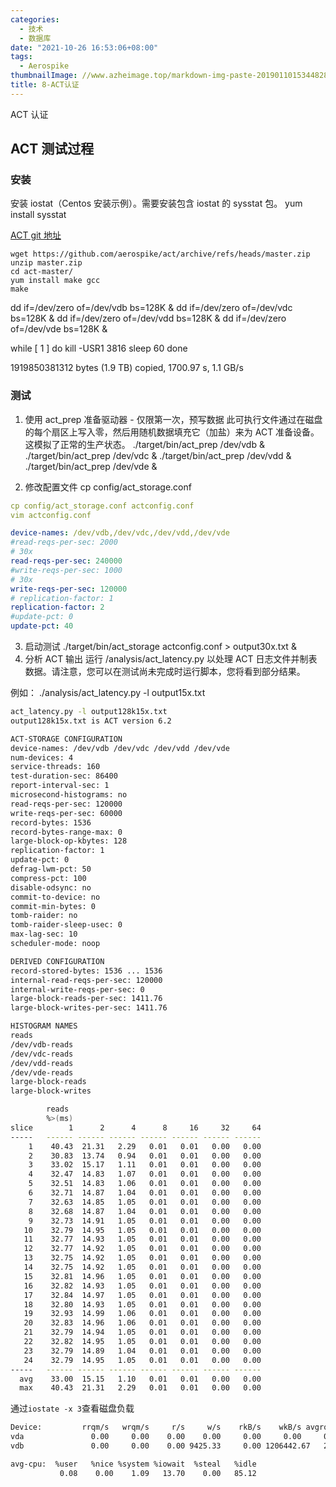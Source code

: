 ```yaml
---
categories:
  - 技术
  - 数据库
date: "2021-10-26 16:53:06+08:00"
tags:
  - Aerospike
thumbnailImage: //www.azheimage.top/markdown-img-paste-20190110153448285.png
title: 8-ACT认证
---
```


ACT 认证

<!--more-->

## ACT 测试过程

### 安装

安装 iostat（Centos 安装示例）。需要安装包含 iostat 的 sysstat 包。
yum install sysstat

[ACT git 地址](https://github.com/aerospike/act)

```shell
wget https://github.com/aerospike/act/archive/refs/heads/master.zip
unzip master.zip
cd act-master/
yum install make gcc
make
```

dd if=/dev/zero of=/dev/vdb bs=128K &
dd if=/dev/zero of=/dev/vdc bs=128K &
dd if=/dev/zero of=/dev/vdd bs=128K &
dd if=/dev/zero of=/dev/vde bs=128K &

while [ 1 ]
do kill -USR1 3816
sleep 60
done

1919850381312 bytes (1.9 TB) copied, 1700.97 s, 1.1 GB/s

### 测试

1. 使用 act_prep 准备驱动器 - 仅限第一次，预写数据
   此可执行文件通过在磁盘的每个扇区上写入零，然后用随机数据填充它（加盐）来为 ACT 准备设备。这模拟了正常的生产状态。
   ./target/bin/act_prep /dev/vdb &
   ./target/bin/act_prep /dev/vdc &
   ./target/bin/act_prep /dev/vdd &
   ./target/bin/act_prep /dev/vde &

2. 修改配置文件
   cp config/act_storage.conf

```yaml
cp config/act_storage.conf actconfig.conf
vim actconfig.conf

device-names: /dev/vdb,/dev/vdc,/dev/vdd,/dev/vde
#read-reqs-per-sec: 2000
# 30x
read-reqs-per-sec: 240000
#write-reqs-per-sec: 1000
# 30x
write-reqs-per-sec: 120000
# replication-factor: 1
replication-factor: 2
#update-pct: 0
update-pct: 40
```

3. 启动测试
   ./target/bin/act_storage actconfig.conf > output30x.txt &
4. 分析 ACT 输出
   运行 /analysis/act_latency.py 以处理 ACT 日志文件并制表数据。请注意，您可以在测试尚未完成时运行脚本，您将看到部分结果。

例如：
./analysis/act_latency.py -l output15x.txt

```bash
act_latency.py -l output128k15x.txt
output128k15x.txt is ACT version 6.2

ACT-STORAGE CONFIGURATION
device-names: /dev/vdb /dev/vdc /dev/vdd /dev/vde
num-devices: 4
service-threads: 160
test-duration-sec: 86400
report-interval-sec: 1
microsecond-histograms: no
read-reqs-per-sec: 120000
write-reqs-per-sec: 60000
record-bytes: 1536
record-bytes-range-max: 0
large-block-op-kbytes: 128
replication-factor: 1
update-pct: 0
defrag-lwm-pct: 50
compress-pct: 100
disable-odsync: no
commit-to-device: no
commit-min-bytes: 0
tomb-raider: no
tomb-raider-sleep-usec: 0
max-lag-sec: 10
scheduler-mode: noop

DERIVED CONFIGURATION
record-stored-bytes: 1536 ... 1536
internal-read-reqs-per-sec: 120000
internal-write-reqs-per-sec: 0
large-block-reads-per-sec: 1411.76
large-block-writes-per-sec: 1411.76

HISTOGRAM NAMES
reads
/dev/vdb-reads
/dev/vdc-reads
/dev/vdd-reads
/dev/vde-reads
large-block-reads
large-block-writes

        reads
        %>(ms)
slice        1      2      4      8     16     32     64
-----   ------ ------ ------ ------ ------ ------ ------
    1    40.43  21.31   2.29   0.01   0.01   0.00   0.00
    2    30.83  13.74   0.94   0.01   0.01   0.00   0.00
    3    33.02  15.17   1.11   0.01   0.01   0.00   0.00
    4    32.47  14.83   1.07   0.01   0.01   0.00   0.00
    5    32.51  14.83   1.06   0.01   0.01   0.00   0.00
    6    32.71  14.87   1.04   0.01   0.01   0.00   0.00
    7    32.63  14.85   1.05   0.01   0.01   0.00   0.00
    8    32.68  14.87   1.04   0.01   0.01   0.00   0.00
    9    32.73  14.91   1.05   0.01   0.01   0.00   0.00
   10    32.79  14.95   1.05   0.01   0.01   0.00   0.00
   11    32.77  14.93   1.05   0.01   0.01   0.00   0.00
   12    32.77  14.92   1.05   0.01   0.01   0.00   0.00
   13    32.75  14.92   1.05   0.01   0.01   0.00   0.00
   14    32.75  14.92   1.05   0.01   0.01   0.00   0.00
   15    32.81  14.96   1.05   0.01   0.01   0.00   0.00
   16    32.82  14.93   1.05   0.01   0.01   0.00   0.00
   17    32.84  14.97   1.05   0.01   0.01   0.00   0.00
   18    32.80  14.93   1.05   0.01   0.01   0.00   0.00
   19    32.93  14.99   1.06   0.01   0.01   0.00   0.00
   20    32.83  14.96   1.06   0.01   0.01   0.00   0.00
   21    32.79  14.94   1.05   0.01   0.01   0.00   0.00
   22    32.82  14.95   1.05   0.01   0.01   0.00   0.00
   23    32.79  14.89   1.04   0.01   0.01   0.00   0.00
   24    32.79  14.95   1.05   0.01   0.01   0.00   0.00
-----   ------ ------ ------ ------ ------ ------ ------
  avg    33.00  15.15   1.10   0.01   0.01   0.00   0.00
  max    40.43  21.31   2.29   0.01   0.01   0.00   0.00
```

通过`iostate -x 3`查看磁盘负载

```bash
Device:         rrqm/s   wrqm/s     r/s     w/s    rkB/s    wkB/s avgrq-sz avgqu-sz   await r_await w_await  svctm  %util
vda               0.00     0.00    0.00    0.00     0.00     0.00     0.00     0.00    0.00    0.00    0.00   0.00   0.00
vdb               0.00     0.00    0.00 9425.33     0.00 1206442.67   256.00     7.86    0.84    0.00    0.84   0.11 100.00

avg-cpu:  %user   %nice %system %iowait  %steal   %idle
           0.08    0.00    1.09   13.70    0.00   85.12
```
